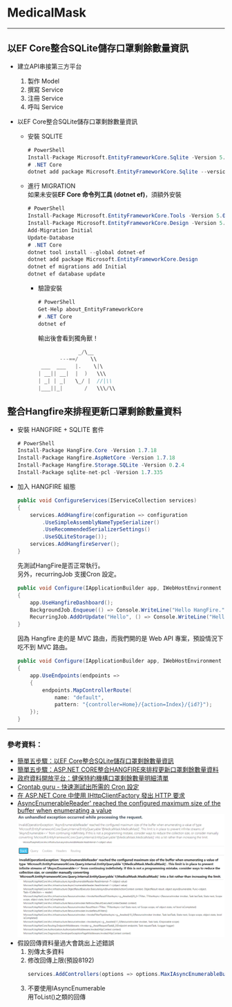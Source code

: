 # MedicalMask
- - -

## 以EF Core整合SQLite儲存口罩剩餘數量資訊  

* 建立API串接第三方平台
    1. 製作 Model
    2. 撰寫 Service
    3. 注冊 Service
    4. 呼叫 Service

* 以EF Core整合SQLite儲存口罩剩餘數量資訊
    * 安裝 SQLITE  
        ```csharp
        # PowerShell
        Install-Package Microsoft.EntityFrameworkCore.Sqlite -Version 5.0.1
        # .NET Core
        dotnet add package Microsoft.EntityFrameworkCore.Sqlite --version 5.0.1
        ```
    * 進行 MIGRATION  
        如果未安裝**EF Core 命令列工具 (dotnet ef)**，須額外安裝
        ```csharp
        # PowerShell
        Install-Package Microsoft.EntityFrameworkCore.Tools -Version 5.0.1
        Install-Package Microsoft.EntityFrameworkCore.Design -Version 5.0.1
        Add-Migration Initial
        Update-Database
        # .NET Core
        dotnet tool install --global dotnet-ef
        dotnet add package Microsoft.EntityFrameworkCore.Design
        dotnet ef migrations add Initial
        dotnet ef database update
        ```
        * 驗證安裝
            ```csharp
            # PowerShell
            Get-Help about_EntityFrameworkCore
            # .NET Core
            dotnet ef 
            ```
            輸出後會看到獨角獸！  
            ```csharp
                         _/\__  
                   ---==/    \\  
             ___  ___   |.    \|\  
            | __|| __|  |  )   \\\  
            | _| | _|   \_/ |  //|\\  
            |___||_|       /   \\\/\\  
            ```  
            

## 整合Hangfire來排程更新口罩剩餘數量資料  
* 安裝 HANGFIRE + SQLITE 套件  
    ```csharp
    # PowerShell
    Install-Package HangFire.Core -Version 1.7.18
    Install-Package Hangfire.AspNetCore -Version 1.7.18
    Install-Package Hangfire.Storage.SQLite -Version 0.2.4
    Install-Package sqlite-net-pcl -Version 1.7.335
    ```
* 加入 HANGFIRE 組態
    ```csharp
    public void ConfigureServices(IServiceCollection services)
    {
        services.AddHangfire(configuration => configuration
            .UseSimpleAssemblyNameTypeSerializer()
            .UseRecommendedSerializerSettings()
            .UseSQLiteStorage());
        services.AddHangfireServer();
    }
    ```
    先測試HangFire是否正常執行。  
    另外，recurringJob 支援Cron 設定。  
    ```csharp
    public void Configure(IApplicationBuilder app, IWebHostEnvironment env)
    {
        app.UseHangfireDashboard();
        BackgroundJob.Enqueue(() => Console.WriteLine("Hello HangFire."));
        RecurringJob.AddOrUpdate("Hello", () => Console.WriteLine("Hello, recurringJob."), Cron.Minutely());
    }
    ```
    因為 Hangfire 走的是 MVC 路由，而我們開的是 Web API 專案，預設情況下吃不到 MVC 路由。
    ```csharp
    public void Configure(IApplicationBuilder app, IWebHostEnvironment env)
    {
        app.UseEndpoints(endpoints =>
        {
            endpoints.MapControllerRoute(
                name: "default",
                pattern: "{controller=Home}/{action=Index}/{id?}");
        });
    }
    ```  
    
- - -  
### 參考資料：  

* <a href="https://blog.kkbruce.net/2020/02/ef-core-sqlite.html#.X_LWB9j7SUk" target="_blank">簡單五步驟：以EF Core整合SQLite儲存口罩剩餘數量資訊</a>  
* <a href="https://blog.kkbruce.net/2020/04/aspnet-core-hangfire-sqlite.html#.X_15Ouj7SUk" target="_blank">簡單五步驟：ASP.NET CORE整合HANGFIRE來排程更新口罩剩餘數量資料</a>  
* <a href="https://data.gov.tw/dataset/116285">政府資料開放平台：健保特約機構口罩剩餘數量明細清單</a>  
* <a href="https://crontab.guru/">Crontab guru - 快速測試出所需的 Cron 設定</a>  
* <a href="https://docs.microsoft.com/zh-tw/aspnet/core/fundamentals/http-requests?view=aspnetcore-5.0">在 ASP.NET Core 中使用 IHttpClientFactory 發出 HTTP 要求</a>  
* <a href="https://stackoverflow.com/questions/58986882/asyncenumerablereader-reached-the-configured-maximum-size-of-the-buffer-when-e">AsyncEnumerableReader' reached the configured maximum size of the buffer when enumerating a value</a>
![](AsyncEnumerableReader%20reached%20the%20configured%20maximum%20size.png)
* 假設回傳資料量過大會跳出上述錯誤
    1. 別傳太多資料
    2. 修改回傳上限(預設8192)
        ```csharp
        services.AddControllers(options => options.MaxIAsyncEnumerableBufferLimit = N)
        ```
    3. 不要使用IAsyncEnumerable  
        用ToList()之類的回傳
